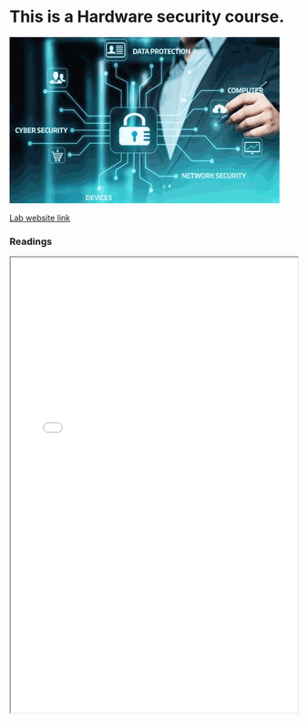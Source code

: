 # This is a Hardware security course.

![Hardware Security lab](hardware_security_image.png "Topic: Hardware security")

[Lab website link](https://seth.engr.tamu.edu/)


### Readings
<iframe width="100%" height="800" src="Hardware_Security_Intro.pdf">
  
 ### Tutorial
  <iframe width="50%" height="300" src="https://www.youtube.com/watch?v=-OZmqsVCGww" frameborder="0" allow="autoplay;encrypted-media allowfullscreen></iframe>

